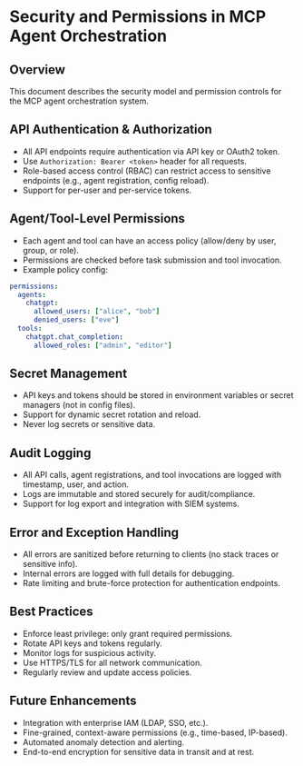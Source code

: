 # Security and Permissions in MCP Agent Orchestration

## Overview

This document describes the security model and permission controls for the MCP agent orchestration system.

## API Authentication & Authorization
- All API endpoints require authentication via API key or OAuth2 token.
- Use `Authorization: Bearer <token>` header for all requests.
- Role-based access control (RBAC) can restrict access to sensitive endpoints (e.g., agent registration, config reload).
- Support for per-user and per-service tokens.

## Agent/Tool-Level Permissions
- Each agent and tool can have an access policy (allow/deny by user, group, or role).
- Permissions are checked before task submission and tool invocation.
- Example policy config:

```yaml
permissions:
  agents:
    chatgpt:
      allowed_users: ["alice", "bob"]
      denied_users: ["eve"]
  tools:
    chatgpt.chat_completion:
      allowed_roles: ["admin", "editor"]
```

## Secret Management
- API keys and tokens should be stored in environment variables or secret managers (not in config files).
- Support for dynamic secret rotation and reload.
- Never log secrets or sensitive data.

## Audit Logging
- All API calls, agent registrations, and tool invocations are logged with timestamp, user, and action.
- Logs are immutable and stored securely for audit/compliance.
- Support for log export and integration with SIEM systems.

## Error and Exception Handling
- All errors are sanitized before returning to clients (no stack traces or sensitive info).
- Internal errors are logged with full details for debugging.
- Rate limiting and brute-force protection for authentication endpoints.

## Best Practices
- Enforce least privilege: only grant required permissions.
- Rotate API keys and tokens regularly.
- Monitor logs for suspicious activity.
- Use HTTPS/TLS for all network communication.
- Regularly review and update access policies.

## Future Enhancements
- Integration with enterprise IAM (LDAP, SSO, etc.).
- Fine-grained, context-aware permissions (e.g., time-based, IP-based).
- Automated anomaly detection and alerting.
- End-to-end encryption for sensitive data in transit and at rest. 